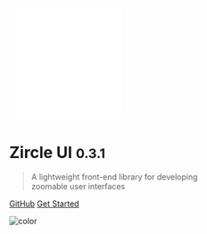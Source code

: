
<img src="_images/logo-light.svg" width="200" >

# Zircle UI <small>0.3.1</small>

> A lightweight front-end library for developing <br> zoomable user interfaces

[GitHub](https://github.com/zircleui/zircleUI)
[Get Started](?id=introduction)

![color](#179CDE)